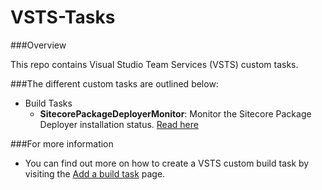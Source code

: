 # VSTS-Tasks
###Overview

This repo contains Visual Studio Team Services (VSTS) custom tasks.

###The different custom tasks are outlined below:

* Build Tasks
	* **SitecorePackageDeployerMonitor**: Monitor the Sitecore Package Deployer installation status. [Read here](https://github.com/BlackbirdWay/VSTS-Tasks/tree/master/SitecorePackageDeployerMonitor)

###For more information
* You can find out more on how to create a VSTS custom build task by visiting the [Add a build task](https://www.visualstudio.com/en-us/docs/integrate/extensions/develop/add-build-task) page.
